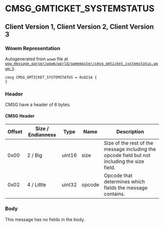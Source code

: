 # CMSG_GMTICKET_SYSTEMSTATUS

## Client Version 1, Client Version 2, Client Version 3

### Wowm Representation

Autogenerated from `wowm` file at [`wow_message_parser/wowm/world/gamemaster/cmsg_gmticket_systemstatus.wowm:3`](https://github.com/gtker/wow_messages/tree/main/wow_message_parser/wowm/world/gamemaster/cmsg_gmticket_systemstatus.wowm#L3).
```rust,ignore
cmsg CMSG_GMTICKET_SYSTEMSTATUS = 0x021A {
}
```
### Header

CMSG have a header of 6 bytes.

#### CMSG Header

| Offset | Size / Endianness | Type   | Name   | Description |
| ------ | ----------------- | ------ | ------ | ----------- |
| 0x00   | 2 / Big           | uint16 | size   | Size of the rest of the message including the opcode field but not including the size field.|
| 0x02   | 4 / Little        | uint32 | opcode | Opcode that determines which fields the message contains.|

### Body

This message has no fields in the body.

